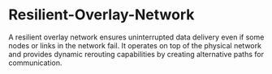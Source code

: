 # Resilient-Overlay-Network
A resilient overlay network ensures uninterrupted data delivery even if some nodes or links in the network fail. It operates on top of the physical network and provides dynamic rerouting capabilities by creating alternative paths for communication.
